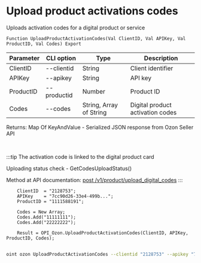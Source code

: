 ﻿---
sidebar_position: 15
---

# Upload product activations codes
 Uploads activation codes for a digital product or service



`Function UploadProductActivationCodes(Val ClientID, Val APIKey, Val ProductID, Val Codes) Export`

  | Parameter | CLI option | Type | Description |
  |-|-|-|-|
  | ClientID | --clientid | String | Client identifier |
  | APIKey | --apikey | String | API key |
  | ProductID | --productid | Number | Product ID |
  | Codes | --codes | String, Array of String | Digital product activation codes |

  
  Returns:  Map Of KeyAndValue - Serialized JSON response from Ozon Seller API

<br/>

:::tip
The activation code is linked to the digital product card

 Uploading status check - GetCodesUploadStatus()

 Method at API documentation: [post /v1/product/upload_digital_codes](https://docs.ozon.ru/api/seller/#operation/ProductAPI_UploadDigitalCode)
:::
<br/>


```bsl title="Code example"
    ClientID  = "2128753";
    APIKey    = "7cc90d26-33e4-499b...";
    ProductID = "1111588191";

    Codes = New Array;
    Codes.Add("11111111");
    Codes.Add("22222222");

    Result = OPI_Ozon.UploadProductActivationCodes(ClientID, APIKey, ProductID, Codes);
```



```sh title="CLI command example"
    
oint ozon UploadProductActivationCodes --clientid "2128753" --apikey "7cc90d26-33e4-499b..." --productid "1111588191" --codes %codes%

```

```json title="Result"

```
